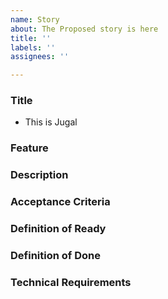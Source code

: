 ```yaml
---
name: Story
about: The Proposed story is here
title: ''
labels: ''
assignees: ''

---
```


### Title
* This is Jugal
### Feature

### Description

###  Acceptance Criteria

### Definition of Ready

### Definition of Done

### Technical Requirements
